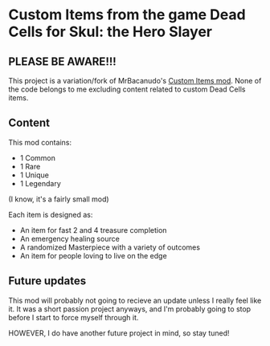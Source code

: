 # Custom Items from the game Dead Cells for Skul: the Hero Slayer

## PLEASE BE AWARE!!!
This project is a variation/fork of MrBacanudo's [Custom Items mod](https://github.com/MrBacanudo/SkulHardModeMods/tree/main/CustomItems).
None of the code belongs to me excluding content related to custom Dead Cells items.

## Content
This mod contains:

* 1 Common
* 1 Rare
* 1 Unique
* 1 Legendary

(I know, it's a fairly small mod)

Each item is designed as:
* An item for fast 2 and 4 treasure completion
* An emergency healing source
* A randomized Masterpiece with a variety of outcomes
* An item for people loving to live on the edge

## Future updates
This mod will probably not going to recieve an update unless I really feel like it.
It was a short passion project anyways, and I'm probably going to stop before I start to force myself through it.

HOWEVER, I do have another future project in mind, so stay tuned!